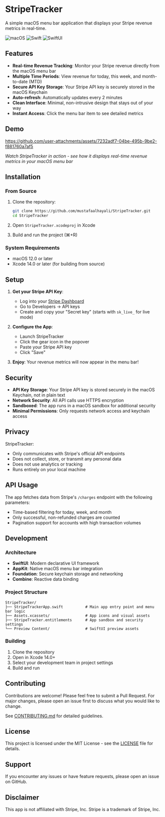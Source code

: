 # StripeTracker

A simple macOS menu bar application that displays your Stripe revenue metrics in real-time.

![macOS](https://img.shields.io/badge/macOS-000000?style=flat-square&logo=apple&logoColor=white)
![Swift](https://img.shields.io/badge/Swift-FA7343?style=flat-square&logo=swift&logoColor=white)
![SwiftUI](https://img.shields.io/badge/SwiftUI-0066CC?style=flat-square&logo=swift&logoColor=white)

## Features

- **Real-time Revenue Tracking**: Monitor your Stripe revenue directly from the macOS menu bar
- **Multiple Time Periods**: View revenue for today, this week, and month-to-date (MTD)
- **Secure API Key Storage**: Your Stripe API key is securely stored in the macOS Keychain
- **Auto-refresh**: Automatically updates every 2 minutes
- **Clean Interface**: Minimal, non-intrusive design that stays out of your way
- **Instant Access**: Click the menu bar item to see detailed metrics

## Demo

https://github.com/user-attachments/assets/7232adf7-04be-495b-9be2-f881760a7af5

_Watch StripeTracker in action - see how it displays real-time revenue metrics in your macOS menu bar_

## Installation

### From Source

1. Clone the repository:

   ```bash
   git clone https://github.com/mustafaalhayali/StripeTracker.git
   cd StripeTracker
   ```

2. Open `StripeTracker.xcodeproj` in Xcode

3. Build and run the project (⌘+R)

### System Requirements

- macOS 12.0 or later
- Xcode 14.0 or later (for building from source)

## Setup

1. **Get your Stripe API Key**:

   - Log into your [Stripe Dashboard](https://dashboard.stripe.com/)
   - Go to Developers → API keys
   - Create and copy your "Secret key" (starts with `sk_live_` for live mode)

2. **Configure the App**:

   - Launch StripeTracker
   - Click the gear icon in the popover
   - Paste your Stripe API key
   - Click "Save"

3. **Enjoy**: Your revenue metrics will now appear in the menu bar!

## Security

- **API Key Storage**: Your Stripe API key is stored securely in the macOS Keychain, not in plain text
- **Network Security**: All API calls use HTTPS encryption
- **Sandboxed**: The app runs in a macOS sandbox for additional security
- **Minimal Permissions**: Only requests network access and keychain access

## Privacy

StripeTracker:

- Only communicates with Stripe's official API endpoints
- Does not collect, store, or transmit any personal data
- Does not use analytics or tracking
- Runs entirely on your local machine

## API Usage

The app fetches data from Stripe's `/charges` endpoint with the following parameters:

- Time-based filtering for today, week, and month
- Only successful, non-refunded charges are counted
- Pagination support for accounts with high transaction volumes

## Development

### Architecture

- **SwiftUI**: Modern declarative UI framework
- **AppKit**: Native macOS menu bar integration
- **Foundation**: Secure keychain storage and networking
- **Combine**: Reactive data binding

### Project Structure

```
StripeTracker/
├── StripeTrackerApp.swift          # Main app entry point and menu bar logic
├── Assets.xcassets/                # App icons and visual assets
├── StripeTracker.entitlements      # App sandbox and security settings
└── Preview Content/                # SwiftUI preview assets
```

### Building

1. Clone the repository
2. Open in Xcode 14.0+
3. Select your development team in project settings
4. Build and run

## Contributing

Contributions are welcome! Please feel free to submit a Pull Request. For major changes, please open an issue first to discuss what you would like to change.

See [CONTRIBUTING.md](CONTRIBUTING.md) for detailed guidelines.

## License

This project is licensed under the MIT License - see the [LICENSE](LICENSE) file for details.

## Support

If you encounter any issues or have feature requests, please open an issue on GitHub.

## Disclaimer

This app is not affiliated with Stripe, Inc. Stripe is a trademark of Stripe, Inc.
